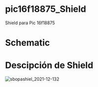 # pic16f18875_Shield
Shield para Pic 16f18875
# Schematic

# Descipción de Shield

![sbopashiel_2021-12-132](https://user-images.githubusercontent.com/74838411/145928095-5782e83d-7ef7-4d43-9899-5cbd2525ab8f.png)
